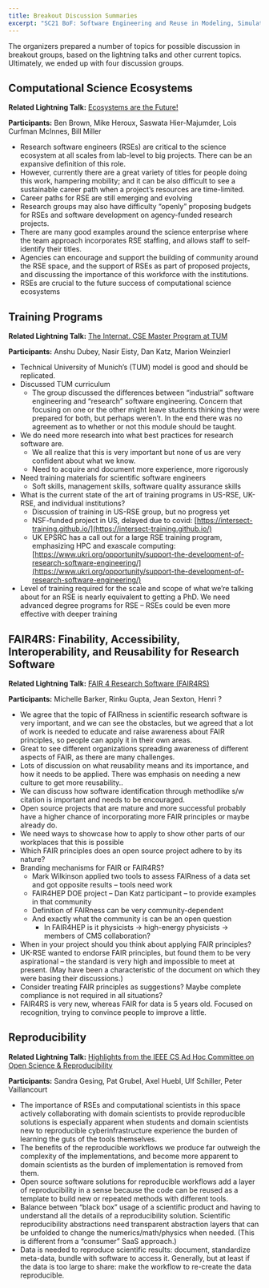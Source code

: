 ```yaml
---
title: Breakout Discussion Summaries
excerpt: "SC21 BoF: Software Engineering and Reuse in Modeling, Simulation, and Data Analytics for Science and Engineering"
---
```


The organizers prepared a number of topics for possible discussion in breakout groups, based on the lightning talks and other current topics.  Ultimately, we ended up with four discussion groups.

## Computational Science Ecosystems

**Related Lightning Talk:** [Ecosystems are the Future!](https://betterscientificsoftware.github.io/swe-cse-bof/assets/2021-11-sc21-bof/01-brown-ecosystems.pdf)

**Participants:** Ben Brown, Mike Heroux, Saswata Hier-Majumder, Lois Curfman McInnes, Bill Miller



* Research software engineers (RSEs) are critical to the science ecosystem at all scales from lab-level to big projects. There can be an expansive definition of this role.
* However, currently there are a great variety of titles for people doing this work, hampering mobility; and it can be also difficult to see a sustainable career path when a project’s resources are time-limited. 
* Career paths for RSE are still emerging and evolving
* Research groups may also have difficulty “openly” proposing budgets for RSEs and software development on agency-funded research projects.
* There are many good examples around the science enterprise where the team approach incorporates RSE staffing, and allows staff to self-identify their titles.
* Agencies can encourage and support the building of community around the RSE space, and the support of RSEs as part of proposed projects, and discussing the importance of this workforce with the institutions.
* RSEs are crucial to the future success of computational science ecosystems


## Training Programs

**Related Lightning Talk:** [The Internat. CSE Master Program at TUM](https://betterscientificsoftware.github.io/swe-cse-bof/assets/2021-11-sc21-bof/03-bader-masterprogram.pdf)

**Participants:** Anshu Dubey, Nasir Eisty, Dan Katz, Marion Weinzierl



* Technical University of Munich’s (TUM) model is good and should be replicated.
* Discussed TUM curriculum
    * The group discussed the differences between “industrial” software engineering and “research” software engineering.  Concern that focusing on one or the other might leave students thinking they were prepared for both, but perhaps weren’t.  In the end there was no agreement as to whether or not this module should be taught.  
* We do need more research into what best practices for research software are.
    * We all realize that this is very important but none of us are very confident about what we know.
    * Need to acquire and document more experience, more rigorously
* Need training materials for scientific software engineers
    * Soft skills, management skills, software quality assurance skills
* What is the current state of the art of training programs in US-RSE, UK-RSE, and individual institutions?
    * Discussion of training in US-RSE group, but no progress yet
    * NSF-funded project in US, delayed due to covid: [https://intersect-training.github.io/](https://intersect-training.github.io/)
    * UK EPSRC has a call out for a large RSE training program, emphasizing HPC and exascale computing: [https://www.ukri.org/opportunity/support-the-development-of-research-software-engineering/](https://www.ukri.org/opportunity/support-the-development-of-research-software-engineering/)
* Level of training required for the scale and scope of what we’re talking about for an RSE is nearly equivalent to getting a PhD.  We need advanced degree programs for RSE – RSEs could be even more effective with deeper training


## FAIR4RS: Finability, Accessibility, Interoperability, and Reusability for Research Software

**Related Lightning Talk:** [FAIR 4 Research Software (FAIR4RS)](https://betterscientificsoftware.github.io/swe-cse-bof/assets/2021-11-sc21-bof/05-barker-fair4rs.pdf)

**Participants:** Michelle Barker, Rinku Gupta, Jean Sexton, Henri ?



* We agree that the topic of FAIRness in scientific research software is very  important, and we can see the obstacles, but we agreed that a  lot of work is needed to educate and raise awareness about FAIR principles, so people can apply it in their own areas. 
* Great to see different organizations spreading awareness of different aspects of FAIR, as there are many challenges.
* Lots of discussion on what reusability means and its importance, and how it needs to be applied. There was emphasis on needing a new culture to get more reusability..
* We can discuss how software identification through methodlike s/w citation is important and needs to be encouraged.
* Open source projects that are mature and more successful  probably have a higher chance of incorporating more FAIR principles or maybe already do.
* We need ways to showcase how to apply to show other parts of our workplaces that this is possible
* Which FAIR principles does an open source project adhere to by its nature?
* Branding mechanisms for FAIR or FAIR4RS?
    * Mark Wilkinson applied two tools to assess FAIRness of a data set and got opposite results – tools need work
    * FAIR4HEP DOE project – Dan Katz participant – to provide examples in that community
    * Definition of FAIRness can be very community-dependent
    * And exactly what the community is can be an open question
        * In FAIR4HEP is it physicists → high-energy physicists → members of CMS collaboration?
* When in your project should you think about applying FAIR principles?
* UK-RSE wanted to endorse FAIR principles, but found them to be very aspirational – the standard is very high and impossible to meet at present. (May have been a characteristic of the document on which they were basing their discussions.)
* Consider treating FAIR principles as suggestions? Maybe complete compliance is not required in all situations?
* FAIR4RS is very new, whereas FAIR for data is 5 years old. Focused on recognition, trying to convince people to improve a little.


## Reproducibility

**Related Lightning Talk:** [Highlights from the IEEE CS Ad Hoc Committee on Open Science & Reproducibility](https://betterscientificsoftware.github.io/swe-cse-bof/assets/2021-11-sc21-bof/06-parashar-openscience.pdf)

**Participants:** Sandra Gesing, Pat Grubel, Axel Huebl, Ulf Schiller, Peter Vaillancourt



* The importance of RSEs and computational scientists in this space actively collaborating with domain scientists to provide reproducible solutions is especially apparent when students and domain scientists new to reproducible cyberinfrastructure experience the burden of learning the guts of the tools themselves.
* The benefits of the reproducible workflows we produce far outweigh the complexity of the implementations, and become more apparent to domain scientists as the burden of implementation is removed from them.
* Open source software solutions for reproducible workflows add a layer of reproducibility in a sense because the code can be reused as a template to build new or repeated methods with different tools.
* Balance between “black box” usage of a scientific product and having to understand all the details of a reproducibility solution. Scientific reproducibility abstractions need transparent abstraction layers that can be unfolded to change the numerics/math/physics when needed. (This is different from a “consumer” SaaS approach.)
* Data is needed to reproduce scientific results: document, standardize meta-data, bundle with software to access it. Generally, but at least if the data is too large to share: make the workflow to re-create the data reproducible.
